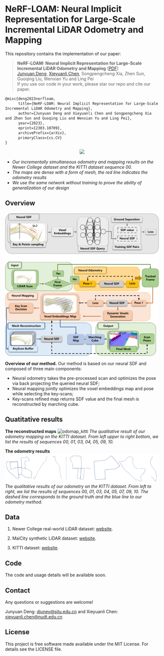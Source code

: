 # NeRF-LOAM: Neural Implicit Representation for Large-Scale Incremental LiDAR Odometry and Mapping

This repository contains the implementation of our paper:
> **NeRF-LOAM: Neural Implicit Representation for Large-Scale Incremental LiDAR Odometry and Mapping** ([PDF](https://arxiv.org/pdf/2303.10709))\
> [Junyuan Deng](https://github.com/JunyuanDeng),  [Xieyuanli Chen](https://github.com/Chen-Xieyuanli), Songpengcheng Xia, Zhen Sun, Guoqing Liu, Wenxian Yu and Ling Pei\
> If you use our code in your work, please star our repo and cite our paper.

```
@misc{deng2023nerfloam,
      title={NeRF-LOAM: Neural Implicit Representation for Large-Scale Incremental LiDAR Odometry and Mapping}, 
      author={Junyuan Deng and Xieyuanli Chen and Songpengcheng Xia and Zhen Sun and Guoqing Liu and Wenxian Yu and Ling Pei},
      year={2023},
      eprint={2303.10709},
      archivePrefix={arXiv},
      primaryClass={cs.CV}
}
```

<div align=center>
<img src="./docs/NeRFLOAM.gif"> 
</div>

- *Our incrementally simultaneous odometry and mapping results on the Newer College dataset and the KITTI dataset sequence 00.*
- *The maps are dense with a form of mesh, the red line indicates the odometry results*
- *We use the same network without training to prove the ability of generalization of our design*


## Overview

![pipeline](./docs/pipeline.png)

**Overview of our method.** Our method is based on our neural SDF and composed of three main components:
- Neural odometry takes the pre-processed scan and optimizes the pose via back projecting the queried neural SDF; 
- Neural mapping jointly optimizes the voxel embeddings map and pose while selecting the key-scans; 
- Key-scans refined map returns SDF value and the final mesh is reconstructed by marching cube.

## Quatitative results

**The reconstructed maps**
![odomap_kitti](./docs/odomap_kitti.png)
*The qualitative result of our odometry mapping on the KITTI dataset. From left upper to right bottom, we list the results of sequences 00, 01, 03, 04, 05, 09, 10.*

**The odometry results**
![odo_qual](./docs/odo_qual.png)
*The qualitative results of our odometry on the KITTI dataset. From left to right, we list the results of sequences 00, 01, 03, 04, 05, 07, 09, 10. The dashed line corresponds to the ground truth and the blue line to our odometry method.*


## Data

1. Newer College real-world LiDAR dataset: [website](https://ori-drs.github.io/newer-college-dataset/download/). 

2. MaiCity synthetic LiDAR dataset: [website](https://www.ipb.uni-bonn.de/data/mai-city-dataset/).

3. KITTI dataset: [website](https://www.cvlibs.net/datasets/kitti/).

## Code

The code and usage details will be available soon.

## Contact

Any questions or suggestions are welcome!

Junyuan Deng: djuney@sjtu.edu.cn and Xieyuanli Chen: xieyuanli.chen@nudt.edu.cn

## License

This project is free software made available under the MIT License. For details see the LICENSE file.
